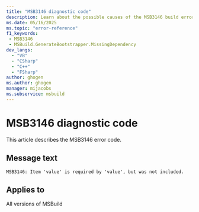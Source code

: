 ```yaml
---
title: "MSB3146 diagnostic code"
description: Learn about the possible causes of the MSB3146 build error, and get troubleshooting tips.
ms.date: 05/16/2025
ms.topic: "error-reference"
f1_keywords:
 - MSB3146
 - MSBuild.GenerateBootstrapper.MissingDependency
dev_langs:
  - "VB"
  - "CSharp"
  - "C++"
  - "FSharp"
author: ghogen
ms.author: ghogen
manager: mijacobs
ms.subservice: msbuild
---
```


# MSB3146 diagnostic code

<!-- :::ErrorDefinitionDescription::: -->
<!-- :::editable-content name="introDescription"::: -->
This article describes the MSB3146 error code.
<!-- :::editable-content-end::: -->

## Message text

<!-- :::editable-content name="messageText"::: -->
`MSB3146: Item 'value' is required by 'value', but was not included.`
<!-- :::editable-content-end::: -->
<!-- MSB3146: Item '{0}' is required by '{1}', but was not included. -->

<!-- :::editable-content name="postOutputDescription"::: -->
<!--
{StrBegin="MSB3146: "}
-->
<!-- :::editable-content-end::: -->
<!-- :::ErrorDefinitionDescription-end::: -->

## Applies to

All versions of MSBuild
